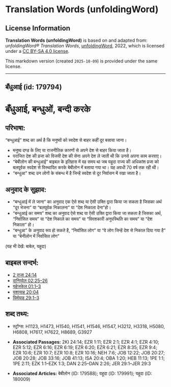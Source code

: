 # Translation Words (unfoldingWord)

## License Information

**Translation Words (unfoldingWord)** is based on and adapted from: _unfoldingWord® Translation Words_, [unfoldingWord](https://unfoldingword.org/utw), 2022, which is licensed under a [CC BY-SA 4.0 license](https://creativecommons.org/licenses/by-sa/4.0/legalcode.en).

This markdown version (created `2025-10-09`) is provided under the same license.



--------------------------------

## बँधुआई (id: 179794)

बँधुआई, बन्धुओं, बन्दी करके
===========================

परिभाषा:
--------

“बन्धुआई” शब्द का अर्थ है कि मनुष्यों को स्वदेश से बाहर कहीं दूर बसाया जाना।

* मनुष्य दण्ड के लिए या राजनीतिक कारणों से अपने देश से बाहर किया जाता है।
* पराजित देश की प्रजा को विजयी देश की सेना अपने देश ले जाती थी कि उनसे अपना काम करवाए।
* “बेबीलोन की बन्धुआई” बाइबल के इतिहास में वह समय था जब यहूदा राज्य की अधिकांश प्रजा को बलपूर्वक स्वदेश से विस्थापित करके बेबीलोन में बसाया गया था। यह अवधी 70 वर्ष तक रही थी।
* “बन्धुआ” शब्द उन लोगों के संबन्ध में है जिन्हें स्वदेश से दूर निर्वासन में रखा जाता है।

अनुवाद के सुझाव:
----------------

* “बन्धुआई में ले जाना” का अनुवाद एक ऐसे शब्द या ऐसी उक्ति द्वारा किया जा सकता है जिसका अर्थ “दूर भेजना” या “बलपूर्वक निकालना” या “देश निकाला देना”हो।
* “बन्धुआई का समय” शब्द का अनुवाद ऐसे शब्द या ऐसी उक्ति द्वारा किया जा सकता है जिसका अर्थ, “निर्वासित समय” या “देश निकाले का समय” या “विवशकारी अनुपस्थिति का समय” या “देश निकाला” हो।
* “बन्धुआ” के अनुवाद रूप हो सकते है, “निर्वासित लोग” या “वे लोग जिन्हें देश से निकाल दिया गया है” या “बेनीलोन में निर्वासित लोग”

(यह भी देखें: बाबेल, यहूदा)

बाइबल सन्दर्भ:
--------------

* [2 राजा 24:14](https://ref.ly/2Kgs0:0)
* [दानिय्येल 02:25–26](https://ref.ly/Dan2:25-Dan2:26)
* [यहेजकेल 01:1–3](https://ref.ly/Ezek1:1-Ezek1:3)
* [यशायाह 20:04](https://ref.ly/Isa20:4)
* [यिर्मयाह 29:1–3](https://ref.ly/Jer29:1-Jer29:3)

शब्द तथ्य:
----------

* स्ट्रोंग्स: H1123, H1473, H1540, H1541, H1546, H1547, H3212, H3318, H5080, H6808, H7617, H7622, H8689, G3927

* **Associated Passages:** 2KI 24:14; EZR 1:11; EZR 2:1; EZR 4:1; EZR 4:10; EZR 5:12; EZR 6:16; EZR 6:19; EZR 6:20; EZR 6:21; EZR 8:35; EZR 9:4; EZR 10:6; EZR 10:7; EZR 10:8; EZR 10:16; NEH 7:6; JOB 12:22; JOB 20:27; JOB 20:28; JOB 33:16; JOB 41:13; ISA 20:4; OBA 1:20; HEB 11:13; 1PE 1:1; 1PE 2:11; EZK 1:1–EZK 1:3; DAN 2:25–DAN 2:26; JER 29:1–JER 29:3
* **Associated Articles:** बेबीलोन (ID: 179588); यहूदा (ID: 179991); यहूदा (ID: 180009)

